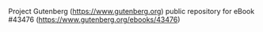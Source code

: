 Project Gutenberg (https://www.gutenberg.org) public repository for eBook #43476 (https://www.gutenberg.org/ebooks/43476)

